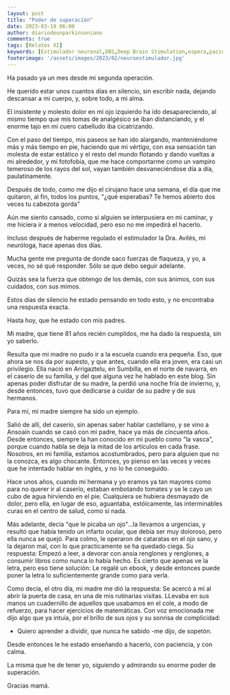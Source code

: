 ```yaml
---
layout: post
title: "Poder de superación"
date: 2023-03-18 06:00
author: diariodeunparkinsoniano
comments: true
tags: [Relatos XI] 
keywords: [Estimulador neuronal,DBS,Deep Brain Stimulation,espera,paciencia,actualización de firmware]
footerimage: '/assets/images/2023/02/neuroestimulador.jpg'
---
```

Ha pasado ya un mes desde mi segunda operación.

He querido estar unos cuantos días en silencio, sin escribir nada, dejando descansar a mi cuerpo, y, sobre todo, a mi alma.

El insistente y molesto dolor en mi ojo izquierdo ha ido desapareciendo, al mismo tiempo que mis tomas de analgésico se iban distanciando, y el enorme tajo en mi cuero cabelludo iba cicatrizando.

Con el paso del tiempo, mis paseos se han ido alargando, manteniéndome más y más tiempo en pie, haciendo que mi vértigo, con esa sensación tan molesta de estar estático y el resto del mundo flotando y dando vueltas a mi alrededor, y mi fotofobia, que me hace comportarme como un vampiro temeroso de los rayos del sol, vayan también desvaneciéndose día a día, paulatínamente.

Después de todo, como me dijo el cirujano hace una semana, el día que me quitaron, al fin, todos los puntos, "¿qué esperabas? Te hemos abierto dos veces tu cabezota gorda"

Aún me siento cansado, como si alguien se interpusiera en mi caminar, y me hiciera ir a menos velocidad, pero eso no me impedirá el hacerlo. 

Incluso después de haberme regulado el estimulador la Dra. Avilés, mi neuróloga, hace apenas dos días.

Mucha gente me pregunta de donde saco fuerzas de flaqueza, y yo, a veces, no sé qué responder.
Sólo se que debo seguir adelante.

Quizás sea la fuerza que obtengo de los demás, con sus ánimos, con sus cuidados, con sus mimos.

Estos días de silencio he estado pensando en todo esto, y no encontraba una respuesta exacta.

Hasta hoy, que he estado con mis padres.

Mi madre, que tiene 81 años recién cumplidos, me ha dado la respuesta, sin yo saberlo.

Resulta que mi madre no pudo ir a la escuela cuando era pequeña. Eso, que ahora se nos da por supesto, y que antes, cuando ella era joven, era casi un privilegio.
Ella nació en Arrigaztelu, en Sumbilla, en el norte de navarra, en el caserío de su familia, y del que alguna vez he hablado en este blog.
Sin apenas poder disfrutar de su madre, la perdió una noche fría de invierno, y, desde entonces, tuvo que dedicarse a cuidar de su padre y de sus hermanos.

Para mí, mi madre siempre ha sido un ejemplo.

Salió de allí, del caserío, sin apenas saber hablar castellano, y se vino a Ansoain cuando se casó con mi padre, hace ya más de cincuenta años.
Desde entonces, siempre la han conocido en mi pueblo como "la vasca", porque cuando habla se deja la mitad de los artículos en cada frase.
Nosotros, en mi familia, estamos acostumbrados, pero para alguien que no la conozca, es algo chocante.
Entonces, yo pienso en las veces y veces que he intentado hablar en inglés, y no lo he conseguido.

Hace unos años, cuando mi hermana y yo eramos ya tan mayores como para no querer ir al caserío, estaban embotando tomates y se le cayo un cubo de agua hirviendo en el pie. Cualquiera se hubiera desmayado de dolor, pero ella, en lugar de eso, aguantaba, estóicamente, las interminables curas en el centro de salud, como si nada.

Más adelante, decía "que le picaba un ojo"...la llevamos a urgencias, y resultó que había tenido un infarto ocular, que debía ser muy doloroso, pero ella nunca se quejó. Para colmo, le operaron de cataratas en el ojo sano, y la dejaron mal, con lo que practicamente se ha quedado ciega. Su respuesta: Empezó a leer, a devorar con ansia renglones y renglones, a consumir libros como nunca lo había hecho. Es cierto que apenas ve la letra, pero eso tiene solución: Le regalé un ebook, y desde entonces puede poner la letra lo suficientemente grande como para verla.

Como decía, el otro día, mi madre me dió la respuesta: Se acercó a mí al abrir la puerta de casa, en una de mis rutinarias visitas. LLevaba en sus manos un cuadernillo de aquellos que usabamos en el cole, a modo de refuerzo, para hacer ejercicios de matemáticas.
Con voz emocionada me dijo algo que ya intuía, por el brillo de sus ojos y su sonrisa de complicidad:

- Quiero aprender a dividir, que nunca he sabido -me dijo, de sopetón.

Desde entonces le he estado enseñando a hacerlo, con paciencia, y con calma.

La misma que he de tener yo, siguiendo y admirando su enorme poder de superación.

Gracias mamá.



